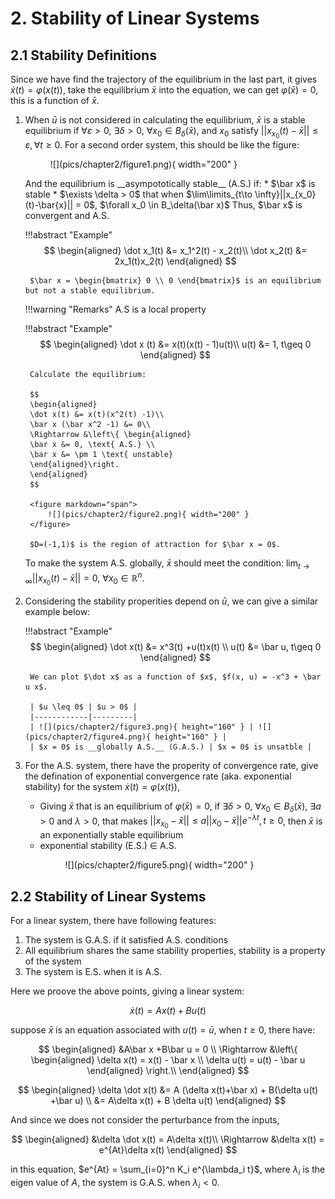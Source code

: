 # 2. Stability of Linear Systems
## 2.1 Stability Definitions
Since we have find the trajectory of the equilibrium in the last part, it gives $\dot{x}(t) = \varphi(x(t))$, take the equilibrium $\bar x$ into the equation, we can get $\varphi(\bar x) = 0$, this is a function of $\bar x$.

1. When $\bar u$ is not considered in calculating the equilibrium, $\bar x$ is a stable equilibrium if $\forall \varepsilon > 0$, $\exists \delta > 0$, $\forall x_0 \in B_\delta(\bar{x})$, and $x_0$ satisfy $||x_{x_0}(t)-\bar{x}||\leq \varepsilon, \forall t \geq 0$. For a second order system, this should be like the figure: 
    <figure markdown="span">
        ![](pics/chapter2/figure1.png){ width="200" }
    </figure>
    And the equilibrium is __asympototically stable__ (A.S.) if:
    * $\bar x$ is stable
    * $\exists \delta > 0$ that when $\lim\limits_{t\to \infty}||x_{x_0}(t)-\bar{x}|| = 0$, $\forall x_0 \in B_\delta(\bar x)$
    Thus, $\bar x$ is convergent and A.S. 

    !!!abstract "Example"
        $$
        \begin{aligned}
        \dot x_1(t) &= x_1^2(t) - x_2(t)\\
        \dot x_2(t) &= 2x_1(t)x_2(t)
        \end{aligned}
        $$

        $\bar x = \begin{bmatrix} 0 \\ 0 \end{bmatrix}$ is an equilibrium but not a stable equilibrium.
    
    !!!warning "Remarks"
        A.S is a local property

    !!!abstract "Example"
        $$
        \begin{aligned}
        \dot x (t) &= x(t)(x(t) - 1)u(t)\\
        u(t) &= 1, t\geq 0
        \end{aligned}
        $$

        Calculate the equilibrium:

        $$
        \begin{aligned}
        \dot x(t) &= x(t)(x^2(t) -1)\\
        \bar x (\bar x^2 -1) &= 0\\
        \Rightarrow &\left\{ \begin{aligned}
        \bar x &= 0, \text{ A.S.} \\
        \bar x &= \pm 1 \text{ unstable}
        \end{aligned}\right.
        \end{aligned}
        $$

        <figure markdown="span">
            ![](pics/chapter2/figure2.png){ width="200" }
        </figure>
        
        $D=(-1,1)$ is the region of attraction for $\bar x = 0$.

    To make the system A.S. globally, $\bar x$ should meet the condition: $\lim_{t\to \infty}||x_{x_0}(t)-\bar{x}|| = 0$, $\forall x_0 \in \mathbb{R}^n$.

2. Considering the stability properities depend on $\bar u$, we can give a similar example below:

    !!!abstract "Example"
        $$
        \begin{aligned}
        \dot x(t) &= x^3(t) +u(t)x(t) \\
        u(t) &= \bar u, t\geq 0
        \end{aligned}
        $$

        We can plot $\dot x$ as a function of $x$, $f(x, u) = -x^3 + \bar u x$.
        
        | $u \leq 0$ | $u > 0$ |
        |------------|---------|
        | ![](pics/chapter2/figure3.png){ height="160" } | ![](pics/chapter2/figure4.png){ height="160" } |
        | $x = 0$ is __globally A.S.__ (G.A.S.) | $x = 0$ is unsatble |

3. For the A.S. system, there have the properity of convergence rate, give the defination of exponential convergence rate (aka. exponential stability) for the system $\dot x(t) = \varphi (x(t))$,
    * Giving $\bar x$ that is an equilibrium of $\varphi(\bar x ) = 0$, if $\exists \delta >0$, $\forall x_0 \in B_\delta (\bar x)$, $\exists a >0$ and $\lambda > 0$, that makes $||x_{x_0} - \bar x || \leq a||x_0 - \bar x||e^{-\lambda t}, t\geq 0$, then $\bar x$ is an exponentially stable equilibrium
    * exponential stability (E.S.) $\in$ A.S.
        <figure markdown="span">
            ![](pics/chapter2/figure5.png){ width="200" }
        </figure>

## 2.2 Stability of Linear Systems
For a linear system, there have following features:

1. The system is G.A.S. if it satisfied A.S. conditions
2. All equilibrium shares the same stability properties, stability is a property of the system
3. The system is E.S. when it is A.S.

Here we proove the above points, giving a linear system:

$$
\dot x(t) = Ax(t) + Bu(t)
$$

suppose $\bar x$ is an equation associated with $u(t) = \bar u$, when $t \geq 0$, there have:

$$
\begin{aligned}
&A\bar x +B\bar u = 0 \\
\Rightarrow &\left\{
\begin{aligned}
\delta x(t) = x(t) - \bar x \\
\delta u(t) = u(t) - \bar u
\end{aligned}
\right.\\
\end{aligned}
$$

$$
\begin{aligned}
\delta \dot x(t) &= A (\delta x(t)+\bar x) + B(\delta u(t) +\bar u) \\
 &= A\delta x(t) + B \delta u(t)
\end{aligned}
$$

And since we does not consider the perturbance from the inputs,

$$
\begin{aligned}
&\delta \dot x(t) = A\delta x(t)\\
\Rightarrow &\delta x(t) = e^{At}\delta x(t)
\end{aligned}
$$

in this equation, $e^{At} = \sum_{i=0}^n K_i e^{\lambda_i t}$, where $\lambda_i$ is the eigen value of $A$, the system is G.A.S. when $\lambda_i < 0$.